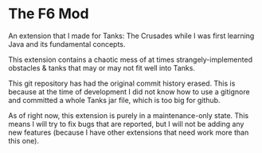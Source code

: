 # The F6 Mod
An extension that I made for Tanks: The Crusades while I was first learning Java and its fundamental concepts.

This extension contains a chaotic mess of at times strangely-implemented obstacles & tanks that may or may not fit well into Tanks.

This git repository has had the original commit history erased. This is because at the time of development I did not know how to use a gitignore and committed a whole Tanks jar file, which is too big for github.

As of right now, this extension is purely in a maintenance-only state. This means I will try to fix bugs that are reported, but I will not be adding any new features (because I have other extensions that need work more than this one).